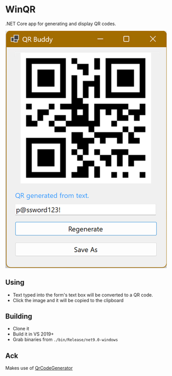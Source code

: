 # WinQR

.NET Core app for generating and display QR codes.

![QR Buddy screenshot](https://github.com/tygerbytes/WinQR/blob/master/screenshot.png "QR Buddy Screenshot")

## Using

* Text typed into the form's text box will be converted to a QR code.
* Click the image and it will be copied to the clipboard

## Building

* Clone it
* Build it in VS 2019+
* Grab binaries from `./bin/Release/net9.0-windows`

## Ack

Makes use of [QrCodeGenerator](https://github.com/manuelbl/QrCodeGenerator)

